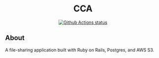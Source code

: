 <h1 align="center">CCA</h1>

<p align="center">
  <a href="https://github.com/laurentqro/cca">
    <img alt="Github Actions status" src="https://github.com/laurentqro/cca/workflows/CI/badge.svg">
  </a>
</p>

## About

A file-sharing application built with Ruby on Rails, Postgres, and AWS S3.
